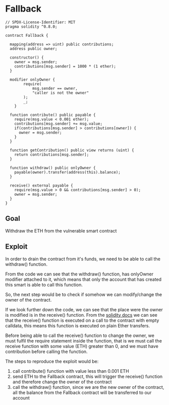 # Fallback

```
// SPDX-License-Identifier: MIT
pragma solidity ^0.8.0;

contract Fallback {

  mapping(address => uint) public contributions;
  address public owner;

  constructor() {
    owner = msg.sender;
    contributions[msg.sender] = 1000 * (1 ether);
  }

  modifier onlyOwner {
        require(
            msg.sender == owner,
            "caller is not the owner"
        );
        _;
    }

  function contribute() public payable {
    require(msg.value < 0.001 ether);
    contributions[msg.sender] += msg.value;
    if(contributions[msg.sender] > contributions[owner]) {
      owner = msg.sender;
    }
  }

  function getContribution() public view returns (uint) {
    return contributions[msg.sender];
  }

  function withdraw() public onlyOwner {
    payable(owner).transfer(address(this).balance);
  }

  receive() external payable {
    require(msg.value > 0 && contributions[msg.sender] > 0);
    owner = msg.sender;
  }
}
```

## Goal

Withdraw the ETH from the vulnerable smart contract

## Exploit

In order to drain the contract from it's funds, we need to be able to call the withdraw() function.

From the code we can see that the withdraw() function, has onlyOwner modifier attached to it, which means that only the account that has created this smart
is able to call this function.

So, the next step would be to check if somehow we can modify/change the owner of the contract.

If we look further down the code, we can see that the place were the owner is modified is in the receive() function.
From the <a href="https://docs.soliditylang.org/en/v0.8.19/contracts.html#receive-ether-function" target="_blank" rel="noopener noreferrer">solidity docs</a> we can see
that the receive() function is executed on a call to the contract with empty calldata, this means this function is executed on plain Ether transfers.

Before being able to call the receive() function to change the owner, we must fulfil the require statement inside the function, that is we must call
the receive function with some value (ETH) greater than 0, and we must have contribution before calling the function.

The steps to reproduce the exploit would be:

1. call contribute() function with value less than 0.001 ETH
2. send ETH to the Fallback contract, this will trigger the receive() function and therefore change the owner of the contract
3. call the withdraw() function, since we are the new owner of the contract, all the balance from the Fallback contract will be transferred to our account